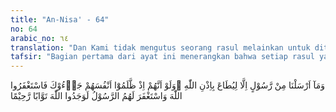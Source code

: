 ```yaml
---
title: "An-Nisa' - 64"
no: 64
arabic_no: ٦٤
translation: "Dan Kami tidak mengutus seorang rasul melainkan untuk ditaati dengan izin Allah. Dan sungguh, sekiranya mereka setelah menzalimi dirinya datang kepadamu (Muhammad), lalu memohon ampunan kepada Allah, dan Rasul pun memohonkan ampunan untuk mereka, niscaya mereka mendapati Allah Maha Penerima tobat, Maha Penyayang."
tafsir: "Bagian pertama dari ayat ini menerangkan bahwa setiap rasul yang diutus Allah ke dunia ini semenjak dari dahulu sampai kepada Nabi Muhammad saw wajib ditaati dengan izin (perintah) Allah, karena tugas risalah mereka adalah sama, yaitu untuk menunjukkan umat manusia ke jalan yang benar dan kebahagiaan hidup mereka di dunia dan di akhirat.\n\nDalam ayat ini dikaitkan taat itu dengan izin Allah, maksudnya bahwa tidak ada satu makhluk pun yang boleh ditaati melainkan dengan izin Allah atau sesuai dengan perintah-Nya, seperti menaati rasul, ulil amri, ibu bapak dan sebagainya, selama mereka tidak menyuruh berbuat maksiat, sesuai dengan hadis yang diriwayatkan oleh Ali bin Abi thalib yang berbunyi:\n\n\"Tidak boleh menaati manusia yang menyuruh melanggar perintah Allah\" (Riwayat al-Bukhari dan Muslim dari Ali bin Abi thalib).\n\n\"Sesungguhnya yang ditaati itu hanya perintah berbuat makruf, (Riwayat Ahmad, Muslim, Abu Dawud dan an-Nasa'i).\n\nBagian kedua sampai akhir ayat ini menerangkan: Andaikata orang yang menganiaya dirinya sendiri yaitu orang yang bertahkim kepada thagut seperti tersebut pada ayat 60, datang kepada Nabi Muhammad ketika itu, lalu mereka memohon ampun kepada Allah, dan Rasul pun turut memohon agar mereka diampuni, niscaya Allah akan mengampuni mereka, karena Allah Maha Penerima tobat, Maha Penyayang.\n\nDi dalam ayat ini disebutkan orang-orang yang bertahkim kepada thagut itu adalah orang-orang yang menganiaya diri sendiri, karena mereka melakukan kesalahan besar dan membangkang tidak mau sadar. Beberapa syarat yang harus dipenuhi oleh orang yang bertobat agar tobatnya diterima oleh Tuhan, antara lain:\n\na. Tobat itu dilakukan seketika itu juga, artinya segera setelah membuat kesalahan.\n\nb.Hendaklah tobat itu merupakan tobat nasuha, artinya benar-benar menyesal atas kesalahan-kesalahan yang diperbuat dan tidak akan mengulangi lagi.\n\nc. Bila ada hak orang lain yang dilanggar, hak orang itu haruslah diselesaikan lebih dahulu dengan meminta maaf dan mengembalikan/mengganti kerugian.\n\nSebab turunnya ayat ini berhubungan dengan peristiwa berikut sebagaimana yang diriwayatkan oleh al-Bukhari, Muslim dan perawi-perawi lain. Mereka menceritakan bahwa Zubair bin 'Awwam mengadukan seorang laki-laki dari kaum Ansar kepada Rasulullah saw dalam suatu persengketaan tentang pembagian air untuk kebun kurma. Rasulullah memberi putusan seraya berkata kepada Zubair, \"Airilah kebunmu itu lebih dahulu kemudian alirkanlah air itu kepada kebun tetanggamu\". Maka laki-laki itu berkata, \"Apakah karena dia anak bibimu hai Rasulullah?\" Maka berubahlah muka Rasulullah karena mendengar tuduhan tentang itu. Rasulullah berkata lagi (untuk menguatkan putusannya) \"Airilah hai Zubair, kebunmu itu sehingga air itu meratainya, kemudian alirkanlah kepada kebun tetanggamu\". Maka turunlah ayat ini."
---
```

وَمَآ  اَرْسَلْنَا مِنْ رَّسُوْلٍ اِلَّا لِيُطَاعَ بِاِذْنِ اللّٰهِ ۗوَلَوْ اَنَّهُمْ اِذْ ظَّلَمُوْٓا اَنْفُسَهُمْ جَاۤءُوْكَ فَاسْتَغْفَرُوا اللّٰهَ وَاسْتَغْفَرَ لَهُمُ الرَّسُوْلُ لَوَجَدُوا اللّٰهَ تَوَّابًا رَّحِيْمًا 